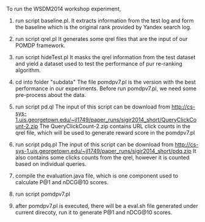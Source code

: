 To run the WSDM2014 workshop experiment,

1) run script baseline.pl.
  It extracts information from the test log and form the baseline which is the original rank provided by Yandex search log.
  
2) run script qrel.pl
  It generates some qrel files that are the input of our POMDP framework.
  
3) run script hideTest.pl
   It masks the qrel information from the test dataset and yield a dataset used to test the performance of pur re-ranking algorithm.
  
4) cd into folder "subdata"
   The file pomdpv7.pl is the version with the best performance in our experiments. Before run pomdpv7.pl, we need some pre-process about the data.

5) run script pd.ql
   The input of this script can be download from http://cs-sys-1.uis.georgetown.edu/~jl1749/paper_runs/sigir2014_short/QueryClickCount-2.zip
   The QueryClickCount-2.zip contains URL click counts in the qrel file, which will be used to generate reward score in the pomdpv7.pl
   
6) run script pdq.pl
   The input of this script can be download from http://cs-sys-1.uis.georgetown.edu/~jl1749/paper_runs/sigir2014_short/pdq.zip 
   It also contains some clicks counts from the qrel, however it is counted based on individual queries.
   
7) compile the evaluation.java file, which is one component used to calculate P@1 and nDCG@10 scores.

8) run script pomdpv7.pl

9) after pomdpv7.pl is executed, there will be a eval.sh file generated under current direcoty, run it to generate P@1 and nDCG@10 scores.

 
